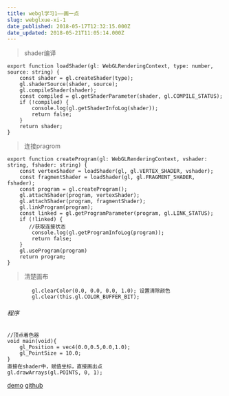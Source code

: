 ```yaml
---
title: webgl学习1——画一点
slug: webglxue-xi-1
date_published: 2018-05-17T12:32:15.000Z
date_updated: 2018-05-21T11:05:14.000Z
---
```


> shader编译

    export function loadShader(gl: WebGLRenderingContext, type: number, source: string) {
        const shader = gl.createShader(type);
        gl.shaderSource(shader, source);
        gl.compileShader(shader);
        const compiled = gl.getShaderParameter(shader, gl.COMPILE_STATUS);
        if (!compiled) {
            console.log(gl.getShaderInfoLog(shader));
            return false;
        }
        return shader;
    }
    

> 连接pragrom

    export function createProgram(gl: WebGLRenderingContext, vshader: string, fshader: string) {
        const vertexShader = loadShader(gl, gl.VERTEX_SHADER, vshader);
        const fragmentShader = loadShader(gl, gl.FRAGMENT_SHADER, fshader);
        const program = gl.createProgram();
        gl.attachShader(program, vertexShader);
        gl.attachShader(program, fragmentShader);
        gl.linkProgram(program);
        const linked = gl.getProgramParameter(program, gl.LINK_STATUS);
        if (!linked) {
           //获取连接状态
            console.log(gl.getProgramInfoLog(program));
            return false;
        }
        gl.useProgram(program)
        return program;
    }
    

> 清楚画布

            gl.clearColor(0.0, 0.0, 0.0, 1.0); 设置清除颜色
            gl.clear(this.gl.COLOR_BUFFER_BIT);
    

###### 程序

    //顶点着色器
    void main(void){  
        gl_Position = vec4(0.0,0.5,0.0,1.0);
        gl_PointSize = 10.0;
    } 
    直接在shader中，赋值坐标，直接画出点
    gl.drawArrays(gl.POINTS, 0, 1);
    

[demo](http://dadigua.oss-cn-shenzhen.aliyuncs.com/webgl-learn/demo0/deploy/index.html)
[github](https://github.com/laopo001/webgl-learn/tree/master/src/demo)
